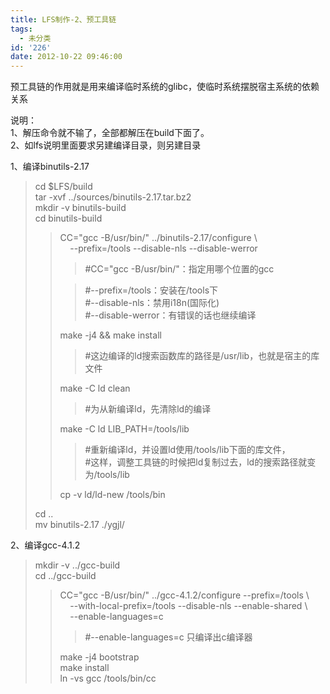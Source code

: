 ```yaml
---
title: LFS制作-2、预工具链
tags:
  - 未分类
id: '226'
date: 2012-10-22 09:46:00
---
```


  
预工具链的作用就是用来编译临时系统的glibc，使临时系统摆脱宿主系统的依赖关系  
  
说明：  
1、解压命令就不输了，全部都解压在build下面了。  
2、如lfs说明里面要求另建编译目录，则另建目录  
  

>   

1、编译binutils-2.17

> cd $LFS/build  
> tar -xvf ../sources/binutils-2.17.tar.bz2  
> mkdir -v binutils-build  
> cd binutils-build
> 
> > CC="gcc -B/usr/bin/" ../binutils-2.17/configure \\  
> >     --prefix=/tools --disable-nls --disable-werror  
> > 
> > > #CC="gcc -B/usr/bin/"：指定用哪个位置的gcc
> > 
> > > #--prefix=/tools：安装在/tools下  
> > > #--disable-nls：禁用i18n(国际化)  
> > > #--disable-werror：有错误的话也继续编译  
> > 
> > make -j4 && make install  
> > 
> > > #这边编译的ld搜索函数库的路径是/usr/lib，也就是宿主的库文件  
> > 
> > make -C ld clean                           
> > 
> > > #为从新编译ld，先清除ld的编译  
> > 
> > make -C ld LIB\_PATH=/tools/lib    
> > 
> > > #重新编译ld，并设置ld使用/tools/lib下面的库文件，  
> > > #这样，调整工具链的时候把ld复制过去，ld的搜索路径就变为/tools/lib  
> > 
> > cp -v ld/ld-new /tools/bin  
> 
> cd ..  
> mv binutils-2.17 ./ygjl/  
>   

2、编译gcc-4.1.2  

> mkdir -v ../gcc-build  
> cd ../gcc-build  
> 
> > CC="gcc -B/usr/bin/" ../gcc-4.1.2/configure --prefix=/tools \\  
> >     --with-local-prefix=/tools --disable-nls --enable-shared \\  
> >     --enable-languages=c  
> > 
> > > #--enable-languages=c 只编译出c编译器  
> > 
> > make -j4 bootstrap  
> > make install  
> > ln -vs gcc /tools/bin/cc  
> >